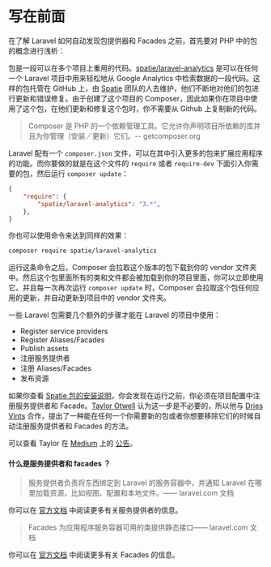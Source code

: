 # 写在前面

在了解 Laravel 如何自动发现包提供器和 Facades 之前，首先要对 PHP 中的包的概念进行浅析：

包是一段可以在多个项目上重用的代码。[spatie/laravel-analytics](https://github.com/spatie/laravel-analytics) 是可以在任何一个 Laravel 项目中用来轻松地从 Google Analytics 中检索数据的一段代码。这样的包托管在 GitHub 上，由 [Spatie](https://spatie.be/en) 团队的人去维护，他们不断地对他们的包进行更新和错误修复。由于创建了这个项目的 Composer，因此如果你在项目中使用了这个包，在他们更新和修复这个包时，你不需要从 Github 上复制新的代码。

> Composer 是 PHP 的一个依赖管理工具。它允许你声明项目所依赖的库并且为你管理（安装／更新）它们。-- getcomposer.org

Laravel 配有一个 `composer.json` 文件，可以在其中引入更多的包来扩展应用程序的功能。而你要做的就是在这个文件的 `require` 或者  `require-dev` 下面引入你需要的包，然后运行 `composer update`：

```json
{
    "require": {
        "spatie/laravel-analytics": "3.*",
    },
}
```

你也可以使用命令来达到同样的效果：

```bash
composer require spatie/laravel-analytics
```

运行这条命令之后，Composer 会拉取这个版本的包下载到你的 vendor 文件夹中。然后这个包里面所有的类和文件都会被加载到你的项目里面，你可以立即使用它。并且每一次再次运行 `composer update`  时，Composer 会拉取这个包任何应用的更新，并自动更新到项目中的 vendor 文件夹。

一些 Laravel 包需要几个额外的步骤才能在 Laravel 的项目中使用：

* Register service providers
* Register Aliases/Facades
* Publish assets
* 注册服务提供者
* 注册 Aliases/Facades
* 发布资源

如果你查看 [Spatie 包的安装说明](https://github.com/spatie/laravel-analytics#installation)，你会发现在运行之前，你必须在项目配置中注册服务提供者和 Facade。[Taylor Otwell](https://twitter.com/taylorotwell) 认为这一步是不必要的，所以他与 [Dries Vints](https://twitter.com/driesvints) 合作，提出了一种能在任何一个你需要新的包或者你想要移除它们的时候自动注册服务提供者和 Facades 的方法。

可以查看 Taylor 在 [Medium](https://medium.com/@taylorotwell/package-auto-discovery-in-laravel-5-5-ea9e3ab20518) 上的 [公告](https://laravel-china.org/articles/4901/laravel-55-supports-packet-discovery-automatically)。

#### 什么是服务提供者和 facades ？

> 服务提供者负责将东西绑定到 Laravel 的服务容器中，并通知 Laravel 在哪里加载资源，比如视图、配置和本地文件。—— laravel.com 文档

你可以在 [官方文档]() 中阅读更多有关服务提供者的信息。

> Facades 为应用程序服务容器可用的类提供静态接口—— laravel.com 文档

你可以在 [官方文档](http://d.laravel-china.org/docs/5.4/facades) 中阅读更多有关 Facades 的信息。